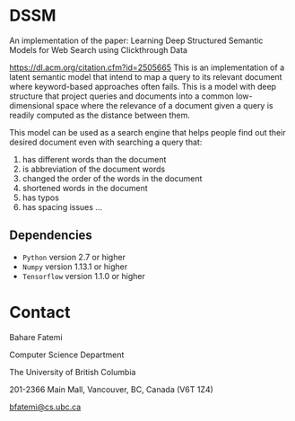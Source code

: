 # DSSM
An implementation of the paper: Learning Deep Structured Semantic Models for Web Search using Clickthrough Data


https://dl.acm.org/citation.cfm?id=2505665
This is an implementation of a latent semantic model that intend to map a query to its relevant document where keyword-based approaches often fails. This is a model with deep structure that project queries and documents into a common low-dimensional space where the relevance of a document given a query is readily computed as the distance between them.

This model can be used as a search engine that helps people find out their desired document even with searching a query that:
1. has different words than the document
2. is abbreviation of the document words
3. changed the order of the words in the document
4. shortened words in the document
5. has typos
5. has spacing issues
...

## Dependencies

* `Python` version 2.7 or higher
* `Numpy` version 1.13.1 or higher
* `Tensorflow` version 1.1.0 or higher

Contact
=======

Bahare Fatemi

Computer Science Department

The University of British Columbia

201-2366 Main Mall, Vancouver, BC, Canada (V6T 1Z4)  

<bfatemi@cs.ubc.ca>

